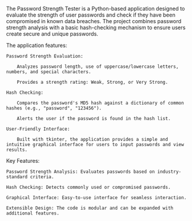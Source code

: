 The Password Strength Tester is a Python-based application designed to evaluate the strength of user passwords and check if they have been compromised in known data breaches. The project combines password strength analysis with a basic hash-checking mechanism to ensure users create secure and unique passwords.

The application features:

    Password Strength Evaluation:

        Analyzes password length, use of uppercase/lowercase letters, numbers, and special characters.

        Provides a strength rating: Weak, Strong, or Very Strong.

    Hash Checking:

        Compares the password's MD5 hash against a dictionary of common hashes (e.g., "password", "123456").

        Alerts the user if the password is found in the hash list.

    User-Friendly Interface:

        Built with tkinter, the application provides a simple and intuitive graphical interface for users to input passwords and view results.

Key Features:

    Password Strength Analysis: Evaluates passwords based on industry-standard criteria.

    Hash Checking: Detects commonly used or compromised passwords.

    Graphical Interface: Easy-to-use interface for seamless interaction.

    Extensible Design: The code is modular and can be expanded with additional features.
